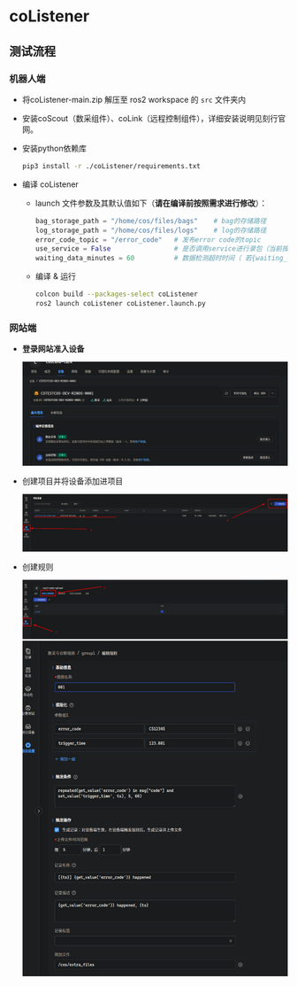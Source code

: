# coListener

## 测试流程

### 机器人端

* 将coListener-main.zip 解压至 ros2 workspace 的 `src` 文件夹内

* 安装coScout（数采组件）、coLink（远程控制组件），详细安装说明见刻行官网。

* 安装python依赖库

  ```bash
  pip3 install -r ./coListener/requirements.txt
  ```

* 编译 coListener

  * launch 文件参数及其默认值如下（**请在编译前按照需求进行修改**）：
    ```python
    bag_storage_path = "/home/cos/files/bags"    # bag的存储路径
    log_storage_path = "/home/cos/files/logs"    # log的存储路径
    error_code_topic = "/error_code"   # 发布error code的topic
    use_service = False                # 是否调用service进行录包（当前按照False）
    waiting_data_minutes = 60          # 数据检测超时时间（ 若{waiting_data_minutes}分钟后未能收集到全部数据，直接上传已经收集到的数据）
    ```
  * 编译 & 运行
    ```bash
    colcon build --packages-select coListener
    ros2 launch coListener coListener.launch.py
    ```

### 网站端
* **登录网站准入设备**

  ![img.png](img.png)

* 创建项目并将设备添加进项目

  ![img_1.png](img_1.png)

* 创建规则
  
  ![img_2.png](img_2.png)
  ![img_3.png](img_3.png)
